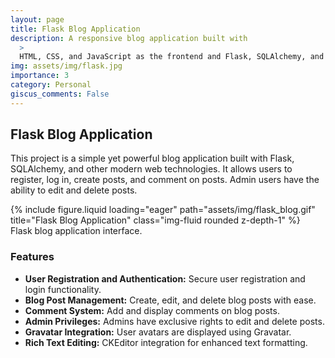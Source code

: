 ```yaml
---
layout: page
title: Flask Blog Application
description: A responsive blog application built with
  >
  HTML, CSS, and JavaScript as the frontend and Flask, SQLAlchemy, and SQLite as the backend.
img: assets/img/flask.jpg
importance: 3
category: Personal
giscus_comments: False
---
```


## Flask Blog Application

This project is a simple yet powerful blog application built with Flask, SQLAlchemy, and other modern web technologies. It allows users to register, log in, create posts, and comment on posts. Admin users have the ability to edit and delete posts.
<div class="row">
    <div class="col-sm mt-3 mt-md-0">
        {% include figure.liquid loading="eager" path="assets/img/flask_blog.gif" title="Flask Blog Application" class="img-fluid rounded z-depth-1" %}
    </div>
</div>
<div class="caption">
    Flask blog application interface.
</div>

### Features

- **User Registration and Authentication:** Secure user registration and login functionality.
- **Blog Post Management:** Create, edit, and delete blog posts with ease.
- **Comment System:** Add and display comments on blog posts.
- **Admin Privileges:** Admins have exclusive rights to edit and delete posts.
- **Gravatar Integration:** User avatars are displayed using Gravatar.
- **Rich Text Editing:** CKEditor integration for enhanced text formatting.


